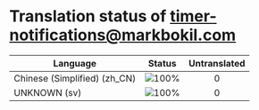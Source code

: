 # Translation status of timer-notifications@markbokil.com

Language | Status | Untranslated
---------|:------:|:-----------:
Chinese (Simplified) (zh_CN) | ![100%](http://progressed.io/bar/100) | 0
UNKNOWN (sv) | ![100%](http://progressed.io/bar/100) | 0
